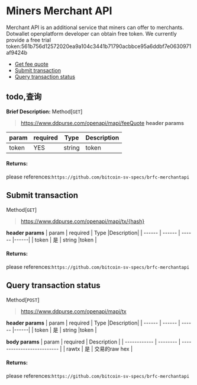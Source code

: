 # Miners Merchant API
Merchant API is an additional service that miners can offer to merchants.
Dotwallet openplatform developer can obtain free token.
We currently provide a free trial token:561b756d12572020ea9a104c3441b71790acbbce95a6ddbf7e0630971af9424b
* [Get fee quote](#jump1)
* [Submit transaction](#jump2)
* [Query transaction status](#jump3)

## <span id="jump1">todo,查询</span>

**Brief Description:** 
Method[`GET`]
>  https://www.ddpurse.com/openapi/mapi/feeQuote
**header params**

| param | required | Type |Description|
| ------ | ------ | ------ |------|
| token | YES | string |token |

#### Returns:
please references:`https://github.com/bitcoin-sv-specs/brfc-merchantapi`

## <span id="jump2">Submit transaction</span>

Method[`GET`]
>  https://www.ddpurse.com/openapi/mapi/tx/{hash}

**header params**
| param | required | Type |Description|
| ------ | ------ | ------ |------|
| token | 是 | string |token |

#### Returns:
please references:`https://github.com/bitcoin-sv-specs/brfc-merchantapi`


## <span id="jump3">Query transaction status</span>
Method[`POST`]
>  https://www.ddpurse.com/openapi/mapi/tx

**header params**
| param | required | Type |Description|
| ------ | ------ | ------ |------|
| token | 是 | string |token |

**body params**
| param         | required | Description                       |
| ------------ | -------- | -------------------------- |
| rawtx       | 是       |    交易的raw hex   |

 #### Returns:
please references:`https://github.com/bitcoin-sv-specs/brfc-merchantapi`